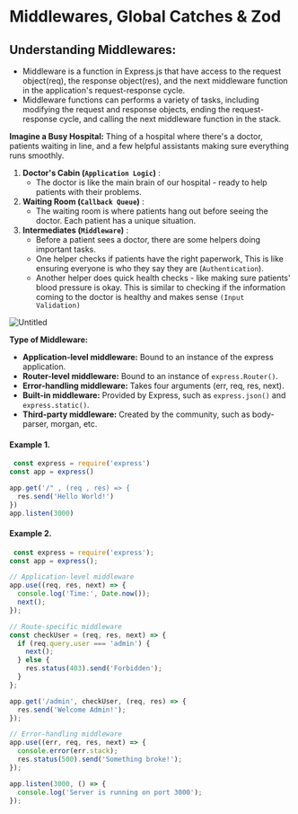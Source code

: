 # Middlewares, Global Catches & Zod
## Understanding Middlewares:
- Middleware is a function in Express.js that have access to the request object(req), the response object(res), and the next middleware function in the application's request-response cycle.
- Middleware functions can performs a variety of tasks, including modifying the request and response objects, ending the request-response cycle, and calling the next middleware function in the stack.

**Imagine a Busy Hospital:**
Thing of a hospital where there's a doctor, patients waiting in line, and a few helpful assistants making sure everything runs smoothly.
 1. **Doctor's Cabin (`Application Logic`)** :
    - The doctor is like the main brain of our hospital - ready to help patients with their problems.
 2. **Waiting Room (`Callback Queue`)** :
    - The waiting room is where patients hang out before seeing the doctor. Each patient has a unique situation.
 3. **Intermediates (`Middleware`)** :
    - Before a patient sees a doctor, there are some helpers doing important tasks.
    - One helper checks if patients have the right paperwork, This is like ensuring everyone is who they say they are (`Authentication`).
    - Another helper does quick health checks - like making sure patients' blood pressure is okay.
      This is similar to checking if the information coming to the doctor is healthy and makes sense `(Input Validation)`
      
 ![Untitled](https://github.com/user-attachments/assets/9b31ae4f-6e51-4061-9083-55f5cb85a96c)

 **Type of Middleware:**
  - **Application-level middleware:** Bound to an instance of the express application.
  - **Router-level middleware:** Bound to an instance of `express.Router()`.
  - **Error-handling middleware:** Takes four arguments (err, req, res, next).
  - **Built-in middleware:** Provided by Express, such as `express.json()` and `express.static()`.
  - **Third-party middleware:** Created by the community, such as body-parser, morgan, etc.
    
#### Example 1.
```javascript
 const express = require('express')
const app = express()

app.get('/" , (req , res) => {
  res.send('Hello World!')
})
app.listen(3000)
```
#### Example 2.
```javascript
 const express = require('express');
const app = express();

// Application-level middleware
app.use((req, res, next) => {
  console.log('Time:', Date.now());
  next();
});

// Route-specific middleware
const checkUser = (req, res, next) => {
  if (req.query.user === 'admin') {
    next();
  } else {
    res.status(403).send('Forbidden');
  }
};

app.get('/admin', checkUser, (req, res) => {
  res.send('Welcome Admin!');
});

// Error-handling middleware
app.use((err, req, res, next) => {
  console.error(err.stack);
  res.status(500).send('Something broke!');
});

app.listen(3000, () => {
  console.log('Server is running on port 3000');
});
```
